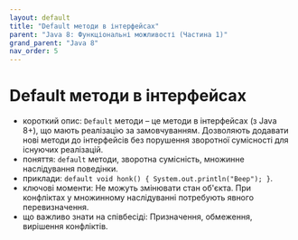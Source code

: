 ```yaml
---
layout: default
title: "Default методи в інтерфейсах"
parent: "Java 8: Функціональні можливості (Частина 1)"
grand_parent: "Java 8"
nav_order: 5
---
```


# Default методи в інтерфейсах

*   короткий опис: `Default` методи – це методи в інтерфейсах (з Java 8+), що мають реалізацію за замовчуванням. Дозволяють додавати нові методи до інтерфейсів без порушення зворотної сумісності для існуючих реалізацій.
*   поняття: `default` методи, зворотна сумісність, множинне наслідування поведінки.
*   приклади: `default void honk() { System.out.println("Beep"); }`.
*   ключові моменти: Не можуть змінювати стан об'єкта. При конфліктах у множинному наслідуванні потребують явного перевизначення.
*   що важливо знати на співбесіді: Призначення, обмеження, вирішення конфліктів.
